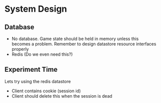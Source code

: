 # System Design

## Database

- No database. Game state should be held in memory unless this becomes a problem. Remember to design datastore resource interfaces properly
- Redis (Do we even need this?)

## Experiment Time

Lets try using the redis datastore

- Client contains cookie (session id)
- Client should delete this when the session is dead